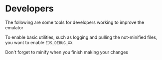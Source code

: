 # Developers

The following are some tools for developers working to improve the emulator

To enable basic utilities, such as logging and pulling the not-minified files, you want to enable `EJS_DEBUG_XX`.

Don't forget to minify when you finish making your changes
